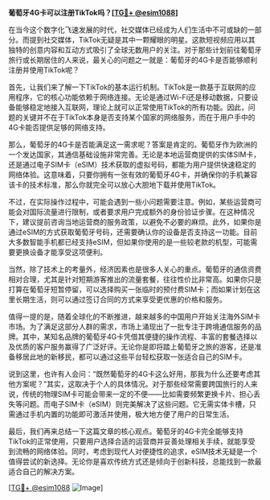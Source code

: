 **葡萄牙4G卡可以注册TikTok吗？[[TG💪+ @esim1088](https://t.me/s/esim1088)]**

在当今这个数字化飞速发展的时代，社交媒体已经成为人们生活中不可或缺的一部分。而提到社交媒体，TikTok无疑是其中一颗耀眼的明星。这款短视频应用以其独特的创意内容和互动方式吸引了全球无数用户的关注。对于那些计划前往葡萄牙旅行或长期居住的人来说，最关心的问题之一就是：葡萄牙的4G卡是否能够顺利注册并使用TikTok呢？

首先，让我们来了解一下TikTok的基本运行机制。TikTok是一款基于互联网的应用程序，它的核心功能依赖于网络连接。无论是通过Wi-Fi还是移动数据，只要设备能够稳定地接入互联网，理论上就可以正常使用TikTok的所有功能。因此，问题的关键并不在于TikTok本身是否支持某个国家的网络服务，而在于用户手中的4G卡能否提供足够的网络支持。

那么，葡萄牙的4G卡是否能满足这一需求呢？答案是肯定的。葡萄牙作为欧洲的一个发达国家，其通信基础设施非常完善。无论是本地运营商提供的实体SIM卡，还是通过电子SIM卡（eSIM）技术获取的虚拟号码，都能为用户提供快速稳定的网络体验。这意味着，只要你拥有一张有效的葡萄牙4G卡，并确保你的手机兼容该卡的技术标准，那么你就完全可以放心大胆地下载并使用TikTok。

不过，在实际操作过程中，可能会遇到一些小问题需要注意。例如，某些运营商可能会对国际流量进行限制，或者要求用户完成额外的身份验证步骤。在这种情况下，建议提前咨询当地运营商的服务政策，以避免不必要的麻烦。此外，如果你是通过eSIM的方式获取葡萄牙号码，还需要确认你的设备是否支持这一功能。目前大多数智能手机都已经支持eSIM，但如果你使用的是一些较老款的机型，可能需要更换设备才能享受这项便利。

当然，除了技术上的考量外，经济因素也是很多人关心的重点。葡萄牙的通信资费相对合理，尤其是针对短期游客推出的流量套餐，往往性价比非常高。如果你只是打算在葡萄牙短暂停留，可以选择购买一张临时的预付费SIM卡；而如果计划在这里长期生活，则可以通过签订合同的方式来享受更优惠的价格和服务。

值得一提的是，随着全球化的不断推进，越来越多的中国用户开始关注海外SIM卡市场。为了满足这部分人群的需求，市场上涌现出了一批专注于跨境通信服务的品牌。其中，某知名品牌的葡萄牙4G卡凭借其便捷的操作流程、丰富的套餐选择以及优质的客户服务赢得了广泛好评。无论你是即将踏上葡萄牙之旅的游客，还是准备移居此地的新移民，都可以通过这些平台轻松获取一张适合自己的SIM卡。

说到这里，也许有人会问：“既然葡萄牙的4G卡这么好用，那我为什么还要考虑其他方案呢？”其实，这取决于个人的具体情况。对于那些经常需要跨国旅行的人来说，传统的物理SIM卡可能会带来一定的不便——比如需要频繁更换卡片、担心丢失等问题。而电子SIM卡（eSIM）则完美解决了这些问题。它无需实体卡槽，只需通过手机内置的功能即可激活并使用，极大地方便了用户的日常生活。

最后，我们再来总结一下这篇文章的核心观点。葡萄牙的4G卡完全能够支持TikTok的正常使用，只要用户选择合适的运营商并妥善处理相关手续，就能享受到流畅的网络体验。同时，考虑到现代人对便捷性的追求，eSIM技术无疑是一个值得尝试的新选择。无论你是喜欢传统方式还是倾向于创新科技，总能找到一款最适合自己的解决方案。

[[TG💪+ @esim1088](https://t.me/s/esim1088) ![Image](https://i.postimg.cc/4NQfJmqS/Snipaste-2025-05-13-00-14-12.png)]